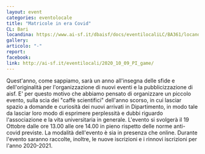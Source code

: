 ```yaml
---
layout: event
categories: eventolocale
title: "Matricole in era Covid"
CL: Bari
locandina: https://www.ai-sf.it/dbaisf/docs/eventilocaliLC/BA361/locandina_19_ottobre.jpg
gallery:
articolo: "-"
report: 
facebook: 
link: http://ai-sf.it/eventilocali/2020_10_09_PI_game/
---
```

Quest'anno, come sappiamo, sarà un anno all'insegna delle sfide e dell'originalità per l'organizzazione di nuovi eventi e la pubblicizzazione di aisf. E' per questo motivo che abbiamo pensato di organizzare un piccolo evento, sulla scia dei "caffè scientifici" dell'anno scorso, in cui lasciar spazio a domande e curiosità dei nuovi arrivati in Dipartimento, in modo tale da lasciar loro modo di esprimere perplessità e dubbi riguardo l'associazione e la vita universitaria in generale. L'evento si svolgerà il 19 Ottobre dalle ore 13.00 alle ore 14.00 in pieno rispetto delle norme anti-covid previste. La modalità dell'evento è sia in presenza che online. Durante l'evento saranno raccolte, inoltre, le nuove iscrizioni e i rinnovi iscrizioni per l'anno 2020-2021.
